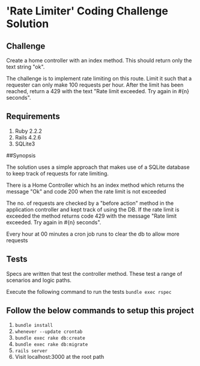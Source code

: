 # 'Rate Limiter' Coding Challenge Solution

## Challenge

Create a home controller with an index method. This should return only the text string "ok".

The challenge is to implement rate limiting on this route. Limit it such that a requester can only make 100 requests per hour. After the limit has been reached, return a 429 with the text "Rate limit exceeded. Try again in #{n} seconds".

## Requirements
1. Ruby 2.2.2
2. Rails 4.2.6
3. SQLite3

##Synopsis

The solution uses a simple approach that makes use of a SQLite database to keep track of requests for rate limiting.

There is a Home Controller which hs an index method which returns the message "Ok" and code 200 when the rate limit is not exceeded

The no. of requests are checked by a "before action" method in the application controller and kept track of using the DB. If the rate limit is exceeded the method returns code 429 with the message "Rate limit exceeded. Try again in #{n} seconds".

Every hour at 00 minutes a cron job runs to clear the db to allow more requests

## Tests

Specs are written that test the controller method. These test a range of scenarios and logic paths. 

Execute the following command to run the tests
`bundle exec rspec`

 
## Follow the below commands to setup this project

1. `bundle install`
2. `whenever --update crontab`
3. `bundle exec rake db:create`
4. `bundle exec rake db:migrate`
5. `rails server`
6. Visit localhost:3000 at the root path



